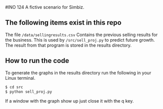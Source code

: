 #INO 124
A fictive scenario for Simbiz.

## The following items exist in this repo
The file `/data/sellingresults.csv`
Contains the previous selling results for the business.
This is used by `/src/sell_proj.py` to predict future growth.
The result from that program is stored in the results directory.


## How to run the code
To generate the graphs in the results directory run the following in your Linux terminal.

``` BASH
$ cd src
$ python sell_proj.py
```

If a window with the graph show up just close it with the q key.

